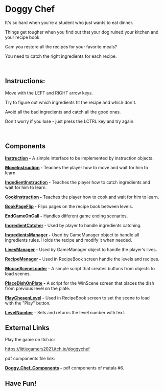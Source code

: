 # Doggy Chef

It's so hard when you're a student who just wants to eat dinner.

Things get tougher when you find out that your dog ruined your kitchen and your recipe book.

Cam you restore all the recipes for your favorite meals?

You need to catch the right ingredients for each recipe.

<br/>

## Instructions:

Move with the LEFT and RIGHT arrow keys.

Try to figure out which ingredients fit the recipe and which don't.

Avoid all the bad ingredients and catch all the good ones.

Don't worry if you lose - just press the LCTRL key and try again.

<br/>

## Components

**[Instruction](Assets/Scripts/Instruction.cs) -** A simple interface to be implemented by instruction objects.
<br />

**[MoveInstruction](Assets/Scripts/MoveInstruction.cs) -** Teaches the player how to move and wait for him to learn.
<br />

**[IngedientInstruction](Assets/Scripts/IngedientInstruction.cs) -** Teaches the player how to catch ingredients and wait for him to learn.
<br />

**[CookInstruction](Assets/Scripts/CookInstruction.cs) -** Teaches the player how to cook and wait for him to learn.
<br />

**[BookPageFlip](Assets/Scripts/BookPageFlip.cs) -** Flips pages on the recipe book between levels.
<br />

**[EndGameOnCall](Assets/Scripts/EndGameOnCall.cs) -** Handles different game ending scenarios.
<br />

**[IngredientCatcher](Assets/Scripts/IngredientCatcher.cs) -** Used by player to handle ingredients catching.
<br />

**[IngredientsManager](Assets/Scripts/IngredientsManager.cs) -** Used by GameManager object to handle all ingredients rules. Holds the recipe and modify it when needed.
<br />

**[LivesManager](Assets/Scripts/LivesManager.cs) -** Used by GameManager object to handle the player's lives.
<br />

**[RecipeManager](Assets/Scripts/RecipeManager.cs) -** Used in RecipeBook screen handle the levels and recipes.
<br />

**[MouseSceneLoader](Assets/Scripts/MouseSceneLoader.cs) -** A simple script that creates buttons from objects to load scenes.
<br />

**[PlaceDishOnPlate](Assets/Scripts/PlaceDishOnPlate.cs) -** A script for the WinScene screen that places the dish from previous level on the plate.
<br />

**[PlayChosenLevel](Assets/Scripts/PlayChosenLevel.cs) -** Used in RecipeBook screen to set the scene to load with the "Play" button.
<br />

**[LevelNumber](Assets/LevelNumber.cs) -** Sets and returns the level number with text.
<br />

## External Links

Play the game on Itch.io:

https://littlegamers2021.itch.io/doggychef

pdf components file link:
<br />

**[Doggy_Chef_Components](Doggy_Chef_Components.pdf) -** pdf components of matala #6. 

## **Have Fun!**

